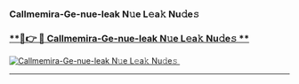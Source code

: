 ### Callmemira-Ge-nue-leak N𝚞e L𝚎a𝚔 Nu𝚍e𝚜   

### [ **🔗👉 🔴 Callmemira-Ge-nue-leak N𝚞e L𝚎a𝚔 Nu𝚍e𝚜 **](https://taap.it/xNRuk4)  

[![Callmemira-Ge-nue-leak N𝚞e L𝚎a𝚔 Nu𝚍e𝚜 ](https://i.imgur.com/0qMVB7G.gif)](https://taap.it/xNRuk4)  

___  
